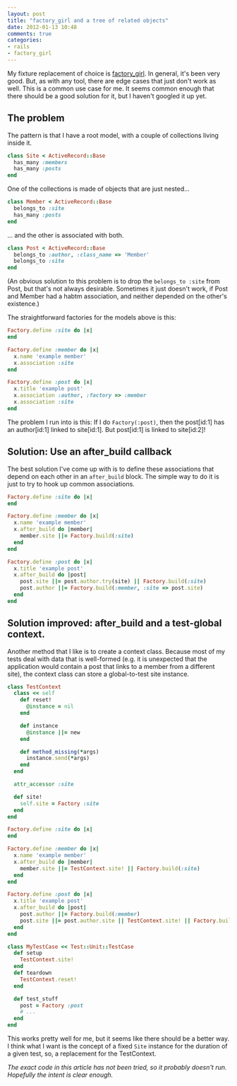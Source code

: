 ```yaml
---
layout: post
title: "factory_girl and a tree of related objects"
date: 2012-01-13 10:48
comments: true
categories:
- rails
- factory_girl
---
```


My fixture replacement of choice is [factory_girl](https://github.com/thoughtbot/factory_girl/).
In general, it's been very good. But, as with any tool, there are edge cases that just don't work
as well. This is a common use case for me. It seems common enough that there should be a good solution
for it, but I haven't googled it up yet.

## The problem

The pattern is that I have a root model, with a couple of collections living inside it.

```ruby
class Site < ActiveRecord::Base
  has_many :members
  has_many :posts
end
```

One of the collections is made of objects that are just nested...

```ruby
class Member < ActiveRecord::Base
  belongs_to :site
  has_many :posts
end
```

... and the other is associated with both.

```ruby
class Post < ActiveRecord::Base
  belongs_to :author, :class_name => 'Member'
  belongs_to :site
end
```

(An obvious solution to this problem is to drop the
`belongs_to :site` from Post, but that's not always
desirable. Sometimes it just doesn't work, if Post and
Member had a habtm association, and neither depended on
the other's existence.)

The straightforward factories for the models above is this:

```ruby
Factory.define :site do |x|
end

Factory.define :member do |x|
  x.name 'example member'
  x.association :site
end

Factory.define :post do |x|
  x.title 'example post'
  x.association :author, :factory => :member
  x.association :site
end
```

The problem I run into is this: If I do `Factory(:post)`, then
the post[id:1] has an author[id:1] linked to site[id:1]. But
post[id:1] is linked to site[id:2]!


## Solution: Use an after_build callback

The best solution I've come up with is to define these associations
that depend on each other in an `after_build` block. The simple way
to do it is just to try to hook up common associations.

```ruby
Factory.define :site do |x|
end

Factory.define :member do |x|
  x.name 'example member'
  x.after_build do |member|
    member.site ||= Factory.build(:site)
  end
end

Factory.define :post do |x|
  x.title 'example post'
  x.after_build do |post|
    post.site ||= post.author.try(site) || Factory.build(:site)
    post.author ||= Factory.build(:member, :site => post.site)
  end
end
```

## Solution improved: after_build and a test-global context.

Another method that I like is to create a context class. Because
most of my tests deal with data that is well-formed (e.g. it is
unexpected that the application would contain a post that links
to a member from a different site), the context class can store
a global-to-test site instance.

```ruby
class TestContext
  class << self
    def reset!
      @instance = nil
    end

    def instance
      @instance ||= new
    end

    def method_missing(*args)
      instance.send(*args)
    end
  end

  attr_accessor :site

  def site!
    self.site = Factory :site
  end
end

Factory.define :site do |x|
end

Factory.define :member do |x|
  x.name 'example member'
  x.after_build do |member|
    member.site ||= TestContext.site! || Factory.build(:site)
  end
end

Factory.define :post do |x|
  x.title 'example post'
  x.after_build do |post|
    post.author ||= Factory.build(:member)
    post.site ||= post.author.site || TestContext.site! || Factory.build(:site)
  end
end

class MyTestCase << Test::Unit::TestCase
  def setup
    TestContext.site!
  end
  def teardown
    TestContext.reset!
  end

  def test_stuff
    post = Factory :post
    # ...
  end
end
```

This works pretty well for me, but it seems like there should be a better way.
I think what I want is the concept of a fixed `Site` instance for the duration
of a given test, so, a replacement for the TestContext.

_The exact code in this article has not been tried, so it probably doesn't run.
Hopefully the intent is clear enough._
